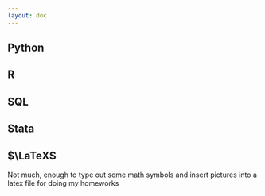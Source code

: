 ```yaml
---
layout: doc
---
```

## Python

## R

## SQL

## Stata

## $\LaTeX$
Not much, enough to type out some math symbols and insert pictures into a latex file for doing my homeworks